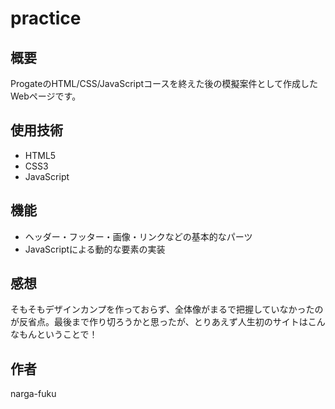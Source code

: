 # practice

## 概要
ProgateのHTML/CSS/JavaScriptコースを終えた後の模擬案件として作成したWebページです。

## 使用技術
- HTML5
- CSS3
- JavaScript

## 機能
- ヘッダー・フッター・画像・リンクなどの基本的なパーツ
- JavaScriptによる動的な要素の実装

## 感想
そもそもデザインカンプを作っておらず、全体像がまるで把握していなかったのが反省点。最後まで作り切ろうかと思ったが、とりあえず人生初のサイトはこんなもんということで！

## 作者
narga-fuku
